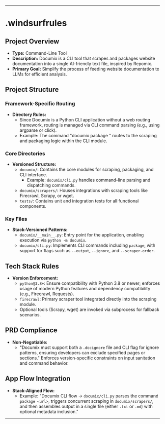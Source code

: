 ---

# .windsurfrules

## Project Overview
- **Type:** Command-Line Tool
- **Description:** Documix is a CLI tool that scrapes and packages website documentation into a single AI-friendly text file, inspired by Repomix.
- **Primary Goal:** Simplify the process of feeding website documentation to LLMs for efficient analysis.

## Project Structure
### Framework-Specific Routing
- **Directory Rules:**
  - Since Documix is a Python CLI application without a web routing framework, routing is managed via CLI command parsing (e.g., using argparse or click).
  - Example: The command "documix package <url>" routes to the scraping and packaging logic within the CLI module.

### Core Directories
- **Versioned Structure:**
  - `documix/`: Contains the core modules for scraping, packaging, and CLI interface.
    - Example: `documix/cli.py` handles command-line parsing and dispatching commands.
  - `documix/scrapers/`: Houses integrations with scraping tools like Firecrawl, Scrapy, or wget.
  - `tests/`: Contains unit and integration tests for all functional components.

### Key Files
- **Stack-Versioned Patterns:**
  - `documix/__main__.py`: Entry point for the application, enabling execution via `python -m documix`.
  - `documix/cli.py`: Implements CLI commands including `package`, with support for flags such as `--output`, `--ignore`, and `--scraper-order`.

## Tech Stack Rules
- **Version Enforcement:**
  - `python@3.8+`: Ensure compatibility with Python 3.8 or newer; enforces usage of modern Python features and dependency compatibility (e.g., Firecrawl, Requests).
  - `firecrawl`: Primary scraper tool integrated directly into the scraping module.
  - Optional tools (Scrapy, wget) are invoked via subprocess for fallback scenarios.

## PRD Compliance
- **Non-Negotiable:**
  - "Documix must support both a `.docignore` file and CLI flag for ignore patterns, ensuring developers can exclude specified pages or sections." Enforces version-specific constraints on input sanitation and command behavior.

## App Flow Integration
- **Stack-Aligned Flow:**
  - Example: "Documix CLI flow → `documix/cli.py` parses the command `package <url>`, triggers concurrent scraping in `documix/scrapers/`, and then assembles output in a single file (either `.txt` or `.md`) with optional metadata inclusion."

---